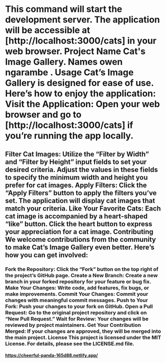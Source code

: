 # This command will start the development server. The application will be accessible at [http://localhost:3000/cats] in your web browser. Project Name Cat's Image Gallery. Names owen ngarambe . Usage Cat’s Image Gallery is designed for ease of use. Here’s how to enjoy the application: Visit the Application: Open your web browser and go to [http://localhost:3000/cats] if you’re running the app locally.

## Filter Cat Images: Utilize the “Filter by Width” and “Filter by Height” input fields to set your desired criteria. Adjust the values in these fields to specify the minimum width and height you prefer for cat images. Apply Filters: Click the “Apply Filters” button to apply the filters you’ve set. The application will display cat images that match your criteria. Like Your Favorite Cats: Each cat image is accompanied by a heart-shaped “like” button. Click the heart button to express your appreciation for a cat image. Contributing We welcome contributions from the community to make Cat’s Image Gallery even better. Here’s how you can get involved:

### Fork the Repository: Click the “Fork” button on the top right of the project’s GitHub page. Create a New Branch: Create a new branch in your forked repository for your feature or bug fix. Make Your Changes: Write code, add features, fix bugs, or make improvements. Commit Your Changes: Commit your changes with meaningful commit messages. Push to Your Fork: Push your changes to your fork on GitHub. Open a Pull Request: Go to the original project repository and click on “New Pull Request.” Wait for Review: Your changes will be reviewed by project maintainers. Get Your Contribution Merged: If your changes are approved, they will be merged into the main project. License This project is licensed under the MIT License. For details, please see the LICENSE.md file.

#### https://cheerful-panda-165d88.netlify.app/
